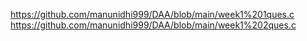 https://github.com/manunidhi999/DAA/blob/main/week1%201ques.c
https://github.com/manunidhi999/DAA/blob/main/week1%202ques.c
